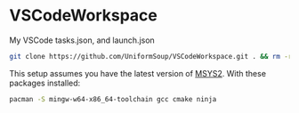 # VSCodeWorkspace
My VSCode tasks.json, and launch.json

```bash
git clone https://github.com/UniformSoup/VSCodeWorkspace.git . && rm -rf .git LICENSE README.md
```

This setup assumes you have the latest version of [MSYS2](https://msys2.org/#installation).
With these packages installed:
```bash
pacman -S mingw-w64-x86_64-toolchain gcc cmake ninja
```
